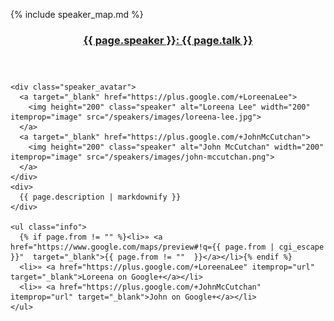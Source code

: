 {% include speaker_map.md %}

<div itemscope="" itemtype="http://schema.org/Person">
  <header class="scrollTarget">
    <h3><a href="{{ page.url }}"><span itemprop="name">{{ page.speaker }}</span>: {{ page.talk }}</a></h3>
  </header>

  <section class="description">

    <div class="speaker_avatar">
      <a target="_blank" href="https://plus.google.com/+LoreenaLee">
        <img height="200" class="speaker" alt="Loreena Lee" width="200" itemprop="image" src="/speakers/images/loreena-lee.jpg">
      </a>
      <a target="_blank" href="https://plus.google.com/+JohnMcCutchan">
        <img height="200" class="speaker" alt="John McCutchan" width="200" itemprop="image" src="/speakers/images/john-mccutchan.png">
      </a>
    </div>
    <div>
      {{ page.description | markdownify }}
    </div>

    <ul class="info">
      {% if page.from != "" %}<li>» <a href="https://www.google.com/maps/preview#!q={{ page.from | cgi_escape }}"  target="_blank">{{ page.from != ""  }}</a></li>{% endif %}
      <li>» <a href="https://plus.google.com/+LoreenaLee" itemprop="url" target="_blank">Loreena on Google+</a></li>
      <li>» <a href="https://plus.google.com/+JohnMcCutchan" itemprop="url" target="_blank">John on Google+</a></li>
    </ul>
  </section>
</div>